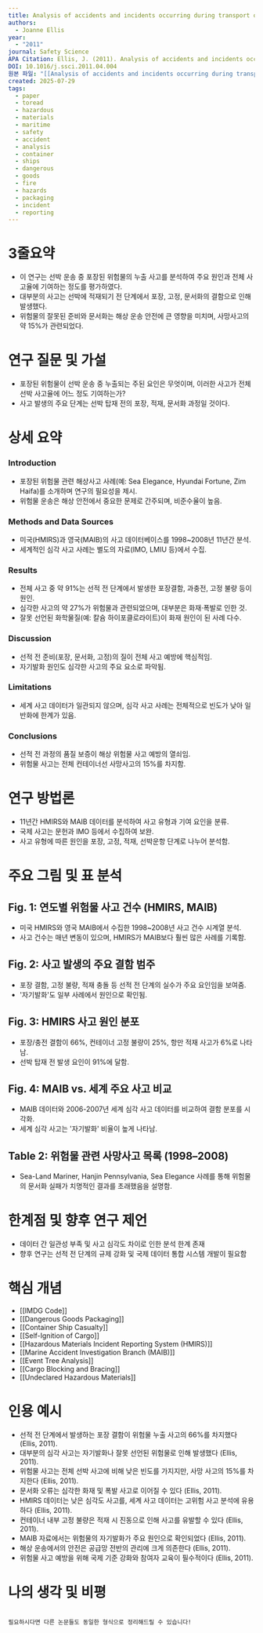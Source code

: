 ```yaml
---
title: Analysis of accidents and incidents occurring during transport of packaged dangerous goods by sea
authors:
  - Joanne Ellis
year:
  - "2011"
journal: Safety Science
APA Citation: Ellis, J. (2011). Analysis of accidents and incidents occurring during transport of packaged dangerous goods by sea. *Safety Science, 49*(9), 1231–1237.
DOI: 10.1016/j.ssci.2011.04.004
원본 파일: "[[Analysis of accidents and incidents occurring during transport of packaged dangerous goods by sea.pdf]]"
created: 2025-07-29
tags:
  - paper
  - toread
  - hazardous
  - materials
  - maritime
  - safety
  - accident
  - analysis
  - container
  - ships
  - dangerous
  - goods
  - fire
  - hazards
  - packaging
  - incident
  - reporting
---
```


# 3줄요약
- 이 연구는 선박 운송 중 포장된 위험물의 누출 사고를 분석하여 주요 원인과 전체 사고율에 기여하는 정도를 평가하였다.
- 대부분의 사고는 선박에 적재되기 전 단계에서 포장, 고정, 문서화의 결함으로 인해 발생했다.
- 위험물의 잘못된 준비와 문서화는 해상 운송 안전에 큰 영향을 미치며, 사망사고의 약 15%가 관련되었다.

# 연구 질문 및 가설
- 포장된 위험물이 선박 운송 중 누출되는 주된 요인은 무엇이며, 이러한 사고가 전체 선박 사고율에 어느 정도 기여하는가?
- 사고 발생의 주요 단계는 선박 탑재 전의 포장, 적재, 문서화 과정일 것이다.

# 상세 요약

### Introduction
- 포장된 위험물 관련 해상사고 사례(예: Sea Elegance, Hyundai Fortune, Zim Haifa)를 소개하며 연구의 필요성을 제시.
- 위험물 운송은 해상 안전에서 중요한 문제로 간주되며, 비준수율이 높음.

### Methods and Data Sources
- 미국(HMIRS)과 영국(MAIB)의 사고 데이터베이스를 1998~2008년 11년간 분석.
- 세계적인 심각 사고 사례는 별도의 자료(IMO, LMIU 등)에서 수집.

### Results
- 전체 사고 중 약 91%는 선적 전 단계에서 발생한 포장결함, 과충전, 고정 불량 등이 원인.
- 심각한 사고의 약 27%가 위험물과 관련되었으며, 대부분은 화재·폭발로 인한 것.
- 잘못 선언된 화학물질(예: 칼슘 하이포클로라이트)이 화재 원인이 된 사례 다수.

### Discussion
- 선적 전 준비(포장, 문서화, 고정)의 질이 전체 사고 예방에 핵심적임.
- 자기발화 원인도 심각한 사고의 주요 요소로 파악됨.

### Limitations
- 세계 사고 데이터가 일관되지 않으며, 심각 사고 사례는 전체적으로 빈도가 낮아 일반화에 한계가 있음.

### Conclusions
- 선적 전 과정의 품질 보증이 해상 위험물 사고 예방의 열쇠임.
- 위험물 사고는 전체 컨테이너선 사망사고의 15%를 차지함.

# 연구 방법론
- 11년간 HMIRS와 MAIB 데이터를 분석하여 사고 유형과 기여 요인을 분류.
- 국제 사고는 문헌과 IMO 등에서 수집하여 보완.
- 사고 유형에 따른 원인을 포장, 고정, 적재, 선박운항 단계로 나누어 분석함.

# 주요 그림 및 표 분석

## Fig. 1: 연도별 위험물 사고 건수 (HMIRS, MAIB)
- 미국 HMIRS와 영국 MAIB에서 수집한 1998~2008년 사고 건수 시계열 분석.
- 사고 건수는 매년 변동이 있으며, HMIRS가 MAIB보다 훨씬 많은 사례를 기록함.

## Fig. 2: 사고 발생의 주요 결함 범주
- 포장 결함, 고정 불량, 적재 충돌 등 선적 전 단계의 실수가 주요 요인임을 보여줌.
- '자기발화'도 일부 사례에서 원인으로 확인됨.

## Fig. 3: HMIRS 사고 원인 분포
- 포장/충전 결함이 66%, 컨테이너 고정 불량이 25%, 항만 적재 사고가 6%로 나타남.
- 선박 탑재 전 발생 요인이 91%에 달함.

## Fig. 4: MAIB vs. 세계 주요 사고 비교
- MAIB 데이터와 2006-2007년 세계 심각 사고 데이터를 비교하여 결함 분포를 시각화.
- 세계 심각 사고는 '자기발화' 비율이 높게 나타남.

## Table 2: 위험물 관련 사망사고 목록 (1998–2008)
- Sea-Land Mariner, Hanjin Pennsylvania, Sea Elegance 사례를 통해 위험물의 문서화 실패가 치명적인 결과를 초래했음을 설명함.

# 한계점 및 향후 연구 제언
- 데이터 간 일관성 부족 및 사고 심각도 차이로 인한 분석 한계 존재
- 향후 연구는 선적 전 단계의 규제 강화 및 국제 데이터 통합 시스템 개발이 필요함

# 핵심 개념
- [[IMDG Code]]
- [[Dangerous Goods Packaging]]
- [[Container Ship Casualty]]
- [[Self-Ignition of Cargo]]
- [[Hazardous Materials Incident Reporting System (HMIRS)]]
- [[Marine Accident Investigation Branch (MAIB)]]
- [[Event Tree Analysis]]
- [[Cargo Blocking and Bracing]]
- [[Undeclared Hazardous Materials]]

# 인용 예시
- 선적 전 단계에서 발생하는 포장 결함이 위험물 누출 사고의 66%를 차지했다 (Ellis, 2011).
- 대부분의 심각 사고는 자기발화나 잘못 선언된 위험물로 인해 발생했다 (Ellis, 2011).
- 위험물 사고는 전체 선박 사고에 비해 낮은 빈도를 가지지만, 사망 사고의 15%를 차지한다 (Ellis, 2011).
- 문서화 오류는 심각한 화재 및 폭발 사고로 이어질 수 있다 (Ellis, 2011).
- HMIRS 데이터는 낮은 심각도 사고를, 세계 사고 데이터는 고위험 사고 분석에 유용하다 (Ellis, 2011).
- 컨테이너 내부 고정 불량은 적재 시 진동으로 인해 사고를 유발할 수 있다 (Ellis, 2011).
- MAIB 자료에서는 위험물의 자기발화가 주요 원인으로 확인되었다 (Ellis, 2011).
- 해상 운송에서의 안전은 공급망 전반의 관리에 크게 의존한다 (Ellis, 2011).
- 위험물 사고 예방을 위해 국제 기준 강화와 참여자 교육이 필수적이다 (Ellis, 2011).

# 나의 생각 및 비평

``` 

필요하시다면 다른 논문들도 동일한 형식으로 정리해드릴 수 있습니다!

